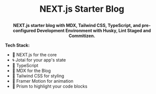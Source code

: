 # <p align="center">NEXT.js Starter Blog</p>

<p align="center">
  <b>NEXT.js starter blog with MDX, Tailwind CSS, TypeScript, and pre-configured Development Environment with Husky, Lint Staged and Commitizen.</b>
</p>

**Tech Stack:**

- 👾 NEXT.js for the core
- 🌀 Jotai for your app's state
- 🧰 TypeScript
- 📝 MDX for the Blog
- 💅 Tailwind CSS for styling
- 🌠 Framer Motion for animation
- 💎 Prism to highlight your code blocks

